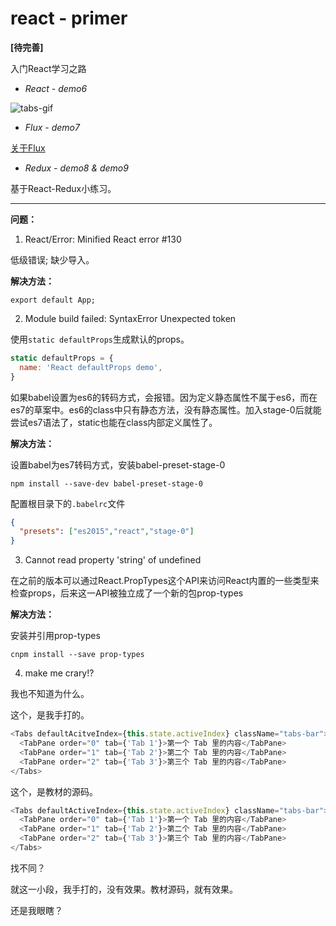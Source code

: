 # react - primer

**[待完善]**

入门React学习之路

* *React - demo6*

![tabs-gif](https://github.com/Coyeah/react-tabs/blob/master/demo06/tabs.gif)

* *Flux - demo7*

[关于Flux](https://github.com/Coyeah/react-primer/blob/master/demo07/README.md)

* *Redux - demo8 & demo9*

基于React-Redux小练习。

---

**问题：**

1. React/Error: Minified React error #130

低级错误; 缺少导入。

**解决方法：**

`export default App;`

2. Module build failed: SyntaxError Unexpected token

使用`static defaultProps`生成默认的props。

```JavaScript
static defaultProps = {
  name: 'React defaultProps demo',
}
```

如果babel设置为es6的转码方式，会报错。因为定义静态属性不属于es6，而在es7的草案中。es6的class中只有静态方法，没有静态属性。加入stage-0后就能尝试es7语法了，static也能在class内部定义属性了。

**解决方法：**

设置babel为es7转码方式，安装babel-preset-stage-0

`npm install --save-dev babel-preset-stage-0`

配置根目录下的`.babelrc`文件

```Json
{
  "presets": ["es2015","react","stage-0"]
}
```

3. Cannot read property 'string' of undefined

在之前的版本可以通过React.PropTypes这个API来访问React内置的一些类型来检查props，后来这一API被独立成了一个新的包prop-types

**解决方法：**

安装并引用prop-types

`cnpm install --save prop-types`

4. make me crary!?

我也不知道为什么。

这个，是我手打的。

```JavaScript
<Tabs defaultAcitveIndex={this.state.activeIndex} className="tabs-bar">
  <TabPane order="0" tab={'Tab 1'}>第一个 Tab 里的内容</TabPane>
  <TabPane order="1" tab={'Tab 2'}>第二个 Tab 里的内容</TabPane>
  <TabPane order="2" tab={'Tab 3'}>第三个 Tab 里的内容</TabPane>
</Tabs>
```

这个，是教材的源码。

```JavaScript
<Tabs defaultActiveIndex={this.state.activeIndex} className="tabs-bar">
  <TabPane order="0" tab={'Tab 1'}>第一个 Tab 里的内容</TabPane>
  <TabPane order="1" tab={'Tab 2'}>第二个 Tab 里的内容</TabPane>
  <TabPane order="2" tab={'Tab 3'}>第三个 Tab 里的内容</TabPane>
</Tabs>
```

找不同？

就这一小段，我手打的，没有效果。教材源码，就有效果。

还是我眼瞎？